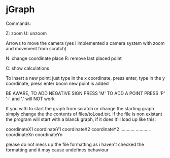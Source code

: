# jGraph

Commands:

Z: zoom
U: unzoom

Arrows to move the camera (yes i implemented a camera system with zoom and movement from scratch)

N: change coordinate place
R: remove last placed point

C: show calculations

To insert a new point:
just type in the x coordinate, press enter,
type in the y coordinate, press enter
boom new point is added

BE AWARE, TO ADD NEGATIVE SIGN PRESS 'M'
TO ADD A POINT PRESS 'P'
'-' and '.' will NOT work

If you with to start the graph from scratch
or change the starting graph simply change
the the contents of files/toLoad.txt.
if the file is non existant the program will start
with a blanck graph, if it does it'll load up like this:

coordinateX1 coordinateY1
coordinateX2 coordinateY2
........... ...........
coordinateXn coordinateYn

please do not mess up the file formatting as i haven't
checked the formatting and it may cause undefines behaviour
